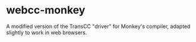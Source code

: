 # webcc-monkey
A modified version of the TransCC "driver" for Monkey's compiler, adapted slightly to work in web browsers.
